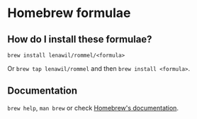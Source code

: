 # Homebrew formulae

## How do I install these formulae?

`brew install lenawil/rommel/<formula>`

Or `brew tap lenawil/rommel` and then `brew install <formula>`.

## Documentation

`brew help`, `man brew` or check [Homebrew's documentation](https://docs.brew.sh).

